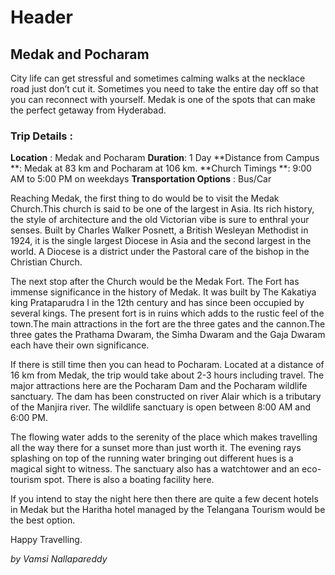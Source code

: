 <!-- TITLE: Medakandpocharam -->
<!-- SUBTITLE: A quick summary of Medakandpocharam -->

# Header
 ## Medak and Pocharam
 
City life can get stressful and sometimes calming walks at the necklace road just don’t cut it. Sometimes you need to take the entire day off so that you can reconnect with yourself. Medak is one of the spots that can make the perfect getaway from Hyderabad.

### Trip Details :
**Location** : Medak and Pocharam
**Duration**: 1 Day
**Distance from Campus **: Medak at 83 km and Pocharam at 106 km.
**Church Timings **: 9:00 AM to 5:00 PM on weekdays
**Transportation Options** : Bus/Car

Reaching Medak, the first thing to do would be to visit the Medak Church.This church is said to be one of the largest in Asia. Its rich history, the style of architecture and the old Victorian vibe is sure to enthral your senses. Built by Charles Walker Posnett, a British Wesleyan Methodist in 1924, it is the single largest Diocese in Asia and the second largest in the world. A Diocese is a district under the Pastoral care of the bishop in the Christian Church.
 


The next stop after the Church would be the Medak Fort. The Fort has immense significance in the history of Medak. It was built by The Kakatiya king Prataparudra I in the 12th century and has since been occupied by several kings. The present fort is in ruins which adds to the rustic feel of the town.The main attractions in the fort are the three gates and the cannon.The three gates the Prathama Dwaram, the Simha Dwaram and the Gaja Dwaram each have their own significance.

If there is still time then you can head to Pocharam. Located at a distance of 16 km from Medak, the trip would take about 2-3 hours including travel. The major attractions here are the Pocharam Dam and the Pocharam wildlife sanctuary. The dam has been constructed on river Alair which is a tributary of the Manjira river. The wildlife sanctuary is open between 8:00 AM and 6:00 PM.

The flowing water adds to the serenity of the place which makes travelling all the way there for a sunset more than just worth it. The evening rays splashing on top of the running water bringing out different hues is a magical sight to witness. The sanctuary also has a watchtower and an eco-tourism spot. There is also a boating facility here. 

If you intend to stay the night here then there are quite a few decent hotels in Medak but the Haritha hotel managed by the Telangana Tourism would be the best option. 

Happy Travelling. 
 
*by Vamsi Nallapareddy*

 



